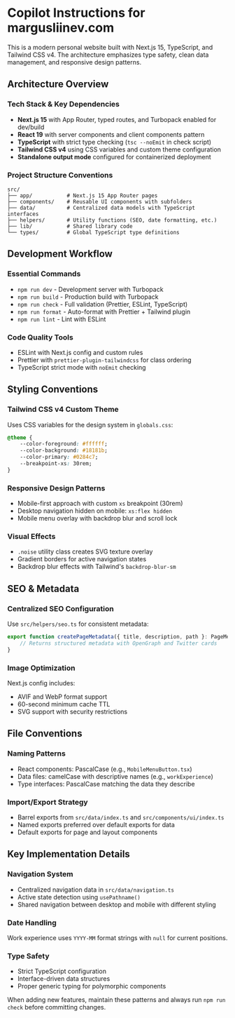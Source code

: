# Copilot Instructions for margusliinev.com

This is a modern personal website built with Next.js 15, TypeScript, and Tailwind CSS v4. The architecture emphasizes type safety, clean data management, and responsive design patterns.

## Architecture Overview

### Tech Stack & Key Dependencies

- **Next.js 15** with App Router, typed routes, and Turbopack enabled for dev/build
- **React 19** with server components and client components pattern
- **TypeScript** with strict type checking (`tsc --noEmit` in check script)
- **Tailwind CSS v4** using CSS variables and custom theme configuration
- **Standalone output mode** configured for containerized deployment

### Project Structure Conventions

```
src/
├── app/           # Next.js 15 App Router pages
├── components/    # Reusable UI components with subfolders
├── data/          # Centralized data models with TypeScript interfaces
├── helpers/       # Utility functions (SEO, date formatting, etc.)
├── lib/           # Shared library code
└── types/         # Global TypeScript type definitions
```

## Development Workflow

### Essential Commands

- `npm run dev` - Development server with Turbopack
- `npm run build` - Production build with Turbopack
- `npm run check` - Full validation (Prettier, ESLint, TypeScript)
- `npm run format` - Auto-format with Prettier + Tailwind plugin
- `npm run lint` - Lint with ESLint

### Code Quality Tools

- ESLint with Next.js config and custom rules
- Prettier with `prettier-plugin-tailwindcss` for class ordering
- TypeScript strict mode with `noEmit` checking

## Styling Conventions

### Tailwind CSS v4 Custom Theme

Uses CSS variables for the design system in `globals.css`:

```css
@theme {
    --color-foreground: #ffffff;
    --color-background: #18181b;
    --color-primary: #0284c7;
    --breakpoint-xs: 30rem;
}
```

### Responsive Design Patterns

- Mobile-first approach with custom `xs` breakpoint (30rem)
- Desktop navigation hidden on mobile: `xs:flex hidden`
- Mobile menu overlay with backdrop blur and scroll lock

### Visual Effects

- `.noise` utility class creates SVG texture overlay
- Gradient borders for active navigation states
- Backdrop blur effects with Tailwind's `backdrop-blur-sm`

## SEO & Metadata

### Centralized SEO Configuration

Use `src/helpers/seo.ts` for consistent metadata:

```typescript
export function createPageMetadata({ title, description, path }: PageMetadataOptions): Metadata {
    // Returns structured metadata with OpenGraph and Twitter cards
}
```

### Image Optimization

Next.js config includes:

- AVIF and WebP format support
- 60-second minimum cache TTL
- SVG support with security restrictions

## File Conventions

### Naming Patterns

- React components: PascalCase (e.g., `MobileMenuButton.tsx`)
- Data files: camelCase with descriptive names (e.g., `workExperience`)
- Type interfaces: PascalCase matching the data they describe

### Import/Export Strategy

- Barrel exports from `src/data/index.ts` and `src/components/ui/index.ts`
- Named exports preferred over default exports for data
- Default exports for page and layout components

## Key Implementation Details

### Navigation System

- Centralized navigation data in `src/data/navigation.ts`
- Active state detection using `usePathname()`
- Shared navigation between desktop and mobile with different styling

### Date Handling

Work experience uses `YYYY-MM` format strings with `null` for current positions.

### Type Safety

- Strict TypeScript configuration
- Interface-driven data structures
- Proper generic typing for polymorphic components

When adding new features, maintain these patterns and always run `npm run check` before committing changes.
